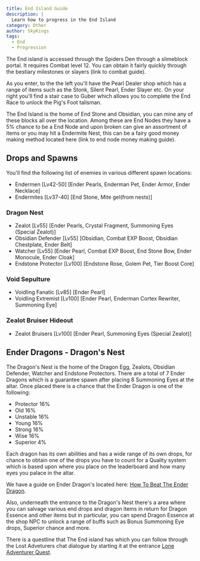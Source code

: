 ```yaml {metadata}
title: End Island Guide
description: |
  Learn how to progress in the End Island
category: Other
author: SkyKings
tags:
  - End
  - Progression
```

The End island is accessed through the Spiders Den through a slimeblock portal. It requires Combat level 12. You can
obtain it fairly quickly through the bestiary milestones or slayers (link to combat guide).

As you enter, to the the left you'll have the Pearl Dealer shop which has a range of items such as the Stonk, Silent
Pearl, Ender Slayer etc. On your right you'll find a stair case to Guber which allows you to complete the End Race to
unlock the Pig's Foot talisman.

The End Island is the home of End Stone and Obsidian, you can mine any of these blocks all over the location. Among
these are End Nodes they have a 5% chance to be a End Node and upon broken can give an assortment of items or you may
hit a Endermite Nest, this can be a fairy good money making method located here (link to end node money making guide).

## Drops and Spawns

You'll find the following list of enemies in various different spawn locations:  
- Endermen \[Lv42-50\] \[Ender Pearls, Enderman Pet, Ender Armor, Ender Necklace\]  
- Endermites \[Lv37-40\] \[End Stone, Mite gel(from nests)\]  

### Dragon Nest  
- Zealot \[Lv55\] \[Ender Pearls, Crystal Fragment, Summoning Eyes (Special Zealot)\]  
- Obsidian Defender \[Lv55\] \[Obsidian, Combat EXP Boost, Obsidian Chestplate, Ender Belt\]  
- Watcher \[Lv55\] \[Ender Pearl, Combat EXP Boost, End Stone Bow, Ender Monocule, Ender Cloak\]  
- Endstone Protector \[Lv100\] \[Endstone Rose, Golem Pet, Tier Boost Core\]  

### Void Sepulture  
- Voidling Fanatic \[Lv85\] \[Ender Pearl\]  
- Voidling Extremist \[Lv100\] \[Ender Pearl, Enderman Cortex Rewriter, Summoning Eye\]  

### Zealot Bruiser Hideout  
- Zealot Bruisers \[Lv100\] \[Ender Pearl, Summoning Eyes (Special Zealot)\]

## Ender Dragons - Dragon's Nest

The Dragon's Nest is the home of the Dragon Egg, Zealots, Obsidian Defender, Watcher and Endstone Protectors. There are
a total of 7 Ender Dragons which is a guarantee spawn after placing 8 Summoning Eyes at the altar. Once placed there is
a chance that the Ender Dragon is one of the following:

- Protector 16%  
- Old 16%  
- Unstable 16%  
- Young 16%  
- Strong 16%  
- Wise 16%  
- Superior 4%

Each dragon has its own abilities and has a wide range of its own drops, for chance to obtain one of the drops you
have to count for a Quality system which is based upon where you place on the leaderboard and how many eyes you palace
in the altar.

We have a guide on Ender Dragon's located here: [How To Beat The Ender Dragon](https://skykings.net/guides/ender-dragon).

Also, underneath the entrance to the Dragon's Nest there's a area where you can salvage various end drops and dragon
items in return for Dragon Essence and other items but in particular, you can spend Dragon Essence at the shop NPC to
unlock a range of buffs such as Bonus Summoning Eye drops, Superior chance and more.

There is a questline that The End island has which you can follow through the Lost Adveturers chat dialogue by starting
it at the entrance [Lone Adventurer Quest](https://skykings.net/guides/lone-adventurer).
